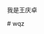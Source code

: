 <!DOCTYPE html>
<html lang="zh-CN">
  <head>
    <meta charset="utf-8">
    <meta name="viewport" content="width=device-width, initial-scale=1" />
    <title>王庆卓的私人网站</title>
    <style>  
      body {
        margin: 0;
      }
    </style>
  </head>
  <body>
	 <p>我是王庆卓</p>
  </body>
</html># wqz
